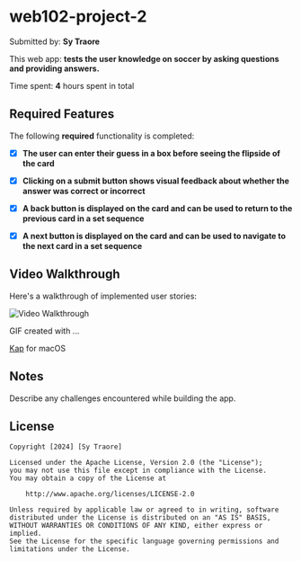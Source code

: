 # web102-project-2
 
 Submitted by: **Sy Traore**

This web app: **tests the user knowledge on soccer by asking questions and providing answers.**

Time spent: **4** hours spent in total

## Required Features

The following **required** functionality is completed:

- [x] **The user can enter their guess in a box before seeing the flipside of the card**
- [x] **Clicking on a submit button shows visual feedback about whether the answer was correct or incorrect**
- [x] **A back button is displayed on the card and can be used to return to the previous card in a set sequence**
- [x] **A next button is displayed on the card and can be used to navigate to the next card in a set sequence**





## Video Walkthrough

Here's a walkthrough of implemented user stories:

<img src='https://i.imgur.com/zAiFCRC.gif' title='Video Walkthrough' width='' alt='Video Walkthrough' />


<!-- Replace this with whatever GIF tool you used! -->
GIF created with ...  

[Kap](https://getkap.co/) for macOS


## Notes

Describe any challenges encountered while building the app.

## License

    Copyright [2024] [Sy Traore]

    Licensed under the Apache License, Version 2.0 (the "License");
    you may not use this file except in compliance with the License.
    You may obtain a copy of the License at

        http://www.apache.org/licenses/LICENSE-2.0

    Unless required by applicable law or agreed to in writing, software
    distributed under the License is distributed on an "AS IS" BASIS,
    WITHOUT WARRANTIES OR CONDITIONS OF ANY KIND, either express or implied.
    See the License for the specific language governing permissions and
    limitations under the License.
